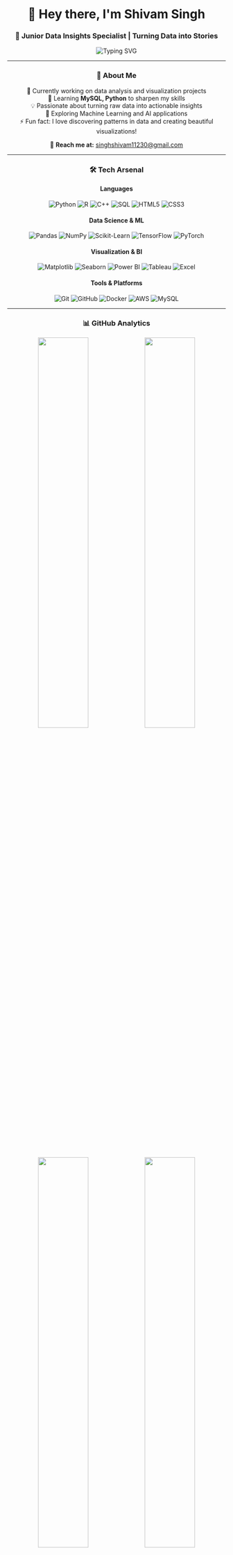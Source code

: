 <div align="center">

# 👋 Hey there, I'm Shivam Singh

### 🎯 Junior Data Insights Specialist | Turning Data into Stories

<img src="https://readme-typing-svg.herokuapp.com?font=Fira+Code&weight=600&size=28&duration=3000&pause=1000&color=3B82F6&center=true&vCenter=true&random=false&width=600&lines=Data+Analyst+%7C+ML+Enthusiast;Python+%7C+SQL+%7C+Power+BI;Turning+Data+into+Decisions;AI%2FML+Explorer+%F0%9F%9A%80;Always+Learning+%F0%9F%93%8A%E2%9C%A8" alt="Typing SVG" />



---

### 🚀 About Me

🔭 Currently working on data analysis and visualization projects  
🌱 Learning **MySQL, Python** to sharpen my skills  
💡 Passionate about turning raw data into actionable insights  
🎯 Exploring Machine Learning and AI applications  
⚡ Fun fact: I love discovering patterns in data and creating beautiful visualizations!

📧 **Reach me at:** [singhshivam11230@gmail.com](mailto:singhshivam11230@gmail.com)

---

### 🛠️ Tech Arsenal

#### **Languages**
![Python](https://img.shields.io/badge/Python-3776AB?style=for-the-badge&logo=python&logoColor=white)
![R](https://img.shields.io/badge/R-276DC3?style=for-the-badge&logo=r&logoColor=white)
![C++](https://img.shields.io/badge/C++-00599C?style=for-the-badge&logo=cplusplus&logoColor=white)
![SQL](https://img.shields.io/badge/SQL-336791?style=for-the-badge&logo=postgresql&logoColor=white)
![HTML5](https://img.shields.io/badge/HTML5-E34F26?style=for-the-badge&logo=html5&logoColor=white)
![CSS3](https://img.shields.io/badge/CSS3-1572B6?style=for-the-badge&logo=css3&logoColor=white)

#### **Data Science & ML**
![Pandas](https://img.shields.io/badge/Pandas-150458?style=for-the-badge&logo=pandas&logoColor=white)
![NumPy](https://img.shields.io/badge/NumPy-013243?style=for-the-badge&logo=numpy&logoColor=white)
![Scikit-Learn](https://img.shields.io/badge/Scikit--Learn-F7931E?style=for-the-badge&logo=scikit-learn&logoColor=white)
![TensorFlow](https://img.shields.io/badge/TensorFlow-FF6F00?style=for-the-badge&logo=tensorflow&logoColor=white)
![PyTorch](https://img.shields.io/badge/PyTorch-EE4C2C?style=for-the-badge&logo=pytorch&logoColor=white)

#### **Visualization & BI**
![Matplotlib](https://img.shields.io/badge/Matplotlib-11557c?style=for-the-badge&logo=plotly&logoColor=white)
![Seaborn](https://img.shields.io/badge/Seaborn-76b900?style=for-the-badge&logo=python&logoColor=white)
![Power BI](https://img.shields.io/badge/Power_BI-F2C811?style=for-the-badge&logo=powerbi&logoColor=black)
![Tableau](https://img.shields.io/badge/Tableau-E97627?style=for-the-badge&logo=tableau&logoColor=white)
![Excel](https://img.shields.io/badge/Excel-217346?style=for-the-badge&logo=microsoft-excel&logoColor=white)

#### **Tools & Platforms**
![Git](https://img.shields.io/badge/Git-F05032?style=for-the-badge&logo=git&logoColor=white)
![GitHub](https://img.shields.io/badge/GitHub-181717?style=for-the-badge&logo=github&logoColor=white)
![Docker](https://img.shields.io/badge/Docker-2496ED?style=for-the-badge&logo=docker&logoColor=white)
![AWS](https://img.shields.io/badge/AWS-232F3E?style=for-the-badge&logo=amazon-aws&logoColor=white)
![MySQL](https://img.shields.io/badge/MySQL-4479A1?style=for-the-badge&logo=mysql&logoColor=white)

---

### 📊 GitHub Analytics

<p align="center">
  <img width="48%" src="https://github-readme-stats.vercel.app/api?username=shivamnsingh&show_icons=true&theme=tokyonight&hide_border=true&bg_color=0D1117&title_color=3B82F6&icon_color=3B82F6&text_color=FFFFFF" />
  <img width="48%" src="https://github-readme-streak-stats.herokuapp.com/?user=shivamnsingh&theme=tokyonight&hide_border=true&background=0D1117&stroke=3B82F6&ring=3B82F6&fire=F59E0B&currStreakLabel=FFFFFF" />
</p>

<p align="center">
  <img width="48%" src="https://github-readme-stats.vercel.app/api/top-langs/?username=shivamnsingh&layout=compact&theme=tokyonight&hide_border=true&bg_color=0D1117&title_color=3B82F6&text_color=FFFFFF" />
  <img width="48%" src="https://github-readme-activity-graph.vercel.app/graph?username=shivamnsingh&theme=tokyo-night&hide_border=true&bg_color=0D1117&color=3B82F6&line=3B82F6&point=FFFFFF" />
</p>

---

### 🏆 GitHub Trophies

<p align="center">
  <img src="https://github-profile-trophy.vercel.app/?username=shivamnsingh&theme=tokyonight&no-frame=true&no-bg=true&row=1&column=7" alt="Trophy" />
</p>

---

### 📈 Contribution Graph

<img src="https://github-readme-activity-graph.vercel.app/graph?username=shivamnsingh&custom_title=Shivam's%20Contribution%20Graph&bg_color=0D1117&color=3B82F6&line=3B82F6&point=FFFFFF&area=true&hide_border=true" />

---

### 💡 Random Dev Quote

<p align="center">
  <img src="https://quotes-github-readme.vercel.app/api?type=horizontal&theme=tokyonight" alt="Random Dev Quote" />
</p>

---

### 🌐 Connect With Me

<p align="center">
  <a href="https://instagram.com/shivamdgaf" target="_blank">
    <img src="https://img.shields.io/badge/Instagram-E4405F?style=for-the-badge&logo=instagram&logoColor=white" alt="Instagram" />
  </a>
  <a href="mailto:singhshivam11230@gmail.com">
    <img src="https://img.shields.io/badge/Email-D14836?style=for-the-badge&logo=gmail&logoColor=white" alt="Email" />
  </a>
  <a href="https://github.com/shivamnsingh">
    <img src="https://img.shields.io/badge/GitHub-181717?style=for-the-badge&logo=github&logoColor=white" alt="GitHub" />
  </a>
</p>

---

<p align="center">
  <img src="https://komarev.com/ghpvc/?username=shivamnsingh&label=Profile%20Views&color=3B82F6&style=for-the-badge" alt="Profile Views" />
</p>

<p align="center">
  <img src="https://capsule-render.vercel.app/api?type=waving&color=gradient&customColorList=6,11,20&height=100&section=footer&fontSize=90" />
</p>

</div>
